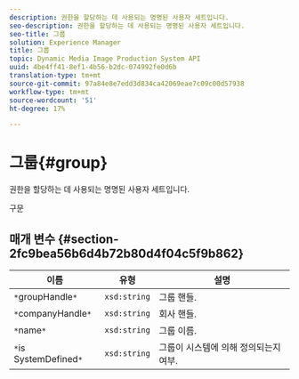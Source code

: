 ```yaml
---
description: 권한을 할당하는 데 사용되는 명명된 사용자 세트입니다.
seo-description: 권한을 할당하는 데 사용되는 명명된 사용자 세트입니다.
seo-title: 그룹
solution: Experience Manager
title: 그룹
topic: Dynamic Media Image Production System API
uuid: 4be4ff41-8ef1-4b56-b2dc-074992fe0d6b
translation-type: tm+mt
source-git-commit: 97a84e8e7edd3d834ca42069eae7c09c00d57938
workflow-type: tm+mt
source-wordcount: '51'
ht-degree: 17%

---
```



# 그룹{#group}

권한을 할당하는 데 사용되는 명명된 사용자 세트입니다.

구문

## 매개 변수 {#section-2fc9bea56b6d4b72b80d4f04c5f9b862}

| 이름 | 유형 | 설명 |
|---|---|---|
| `*`groupHandle`*` | `xsd:string` | 그룹 핸들. |
| `*`companyHandle`*` | `xsd:string` | 회사 핸들. |
| `*`name`*` | `xsd:string` | 그룹 이름. |
| `*`is SystemDefined`*` | `xsd:string` | 그룹이 시스템에 의해 정의되는지 여부. |


